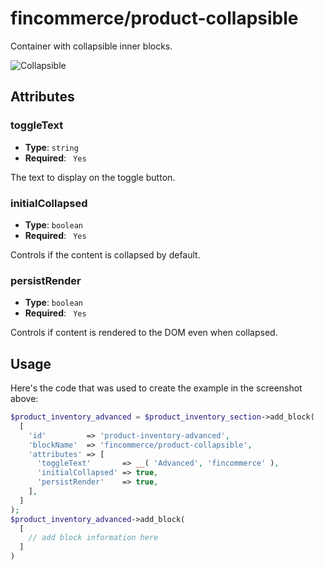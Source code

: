 # fincommerce/product-collapsible

Container with collapsible inner blocks.

![Collapsible](https://fincommerce.files.finpress.com/2023/09/fincommerceproduct-collapsible.png)

## Attributes

### toggleText

- **Type**: `string`
- **Required**: ` Yes`

The text to display on the toggle button.

### initialCollapsed

- **Type**: `boolean`
- **Required**: ` Yes`

Controls if the content is collapsed by default.

### persistRender

- **Type**: `boolean`
- **Required**: ` Yes`

Controls if content is rendered to the DOM even when collapsed.

## Usage

Here's the code that was used to create the example in the screenshot above:

```php
$product_inventory_advanced = $product_inventory_section->add_block(
  [
    'id'         => 'product-inventory-advanced',
    'blockName'  => 'fincommerce/product-collapsible',
    'attributes' => [
      'toggleText'       => __( 'Advanced', 'fincommerce' ),
      'initialCollapsed' => true,
      'persistRender'    => true,
    ],
  ]
);
$product_inventory_advanced->add_block(
  [
    // add block information here
  ]
)
```
